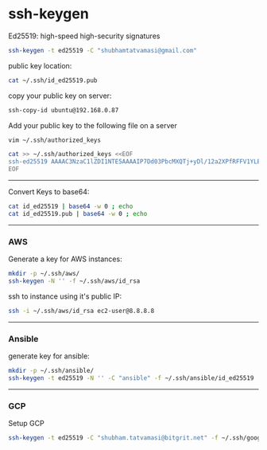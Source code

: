 # ssh-keygen

Ed25519: high-speed high-security signatures
```bash
ssh-keygen -t ed25519 -C "shubhamtatvamasi@gmail.com"
```

public key location:
```bash
cat ~/.ssh/id_ed25519.pub
```

copy your public key on server:
```bash
ssh-copy-id ubuntu@192.168.0.87
```

Add your public key to the following file on a server 
```bash
vim ~/.ssh/authorized_keys
```
```bash
cat >> ~/.ssh/authorized_keys <<EOF
ssh-ed25519 AAAAC3NzaC1lZDI1NTE5AAAAIP7Dd03PbcMXQTj+yDl/12a2XPfRFFV1YLEO8n8F5r69 shubhamtatvamasi@gmail.com
EOF
```
---


Convert Keys to base64:
```bash
cat id_ed25519 | base64 -w 0 ; echo
cat id_ed25519.pub | base64 -w 0 ; echo
```

---

### AWS

Generate a key for AWS instances:
```bash
mkdir -p ~/.ssh/aws/
ssh-keygen -N '' -f ~/.ssh/aws/id_rsa
```

ssh to instance using it's public IP:
```bash
ssh -i ~/.ssh/aws/id_rsa ec2-user@8.8.8.8
```
---

### Ansible

generate key for ansible:
```bash
mkdir -p ~/.ssh/ansible/
ssh-keygen -t ed25519 -N '' -C "ansible" -f ~/.ssh/ansible/id_ed25519
```
---

### GCP

Setup GCP
```bash
ssh-keygen -t ed25519 -C "shubham.tatvamasi@bitgrit.net" -f ~/.ssh/google_compute_engine
```
